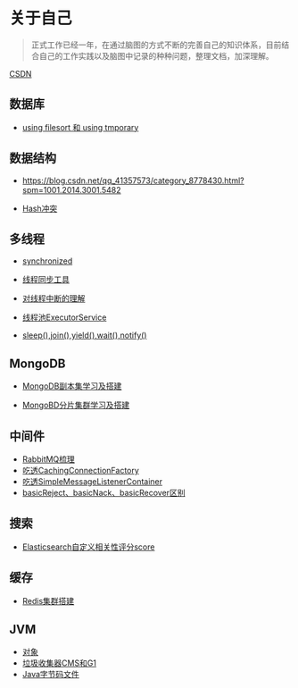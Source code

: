 # 关于自己

> 正式工作已经一年，在通过脑图的方式不断的完善自己的知识体系，目前结合自己的工作实践以及脑图中记录的种种问题，整理文档，加深理解。

[CSDN](https://blog.csdn.net/qq_41357573)

## 数据库

* [using filesort 和 using tmporary](数据库/文件排序和临时表/README.md)

## 数据结构

* https://blog.csdn.net/qq_41357573/category_8778430.html?spm=1001.2014.3001.5482

* [Hash冲突](数据结构/Hash冲突解决方式/README.md)

## 多线程

* [synchronized](多线程/synchronized/README.md)
* [线程同步工具](多线程/线程同步工具/README.md)
* [对线程中断的理解](多线程/对线程中断的理解/README.md)

* [线程池ExecutorService](多线程/线程池ExecutorService/README.md)

* [sleep(),join(),yield(),wait(),notify()](多线程/sleep(),join(),yield(),wait()/README.md)

## MongoDB

* [MongoDB副本集学习及搭建](MongoDB/MongoDB副本集学习及搭建/README.md)

* [MongoBD分片集群学习及搭建](MongoDB/MongoBD分片集群学习及搭建/README.md)

## 中间件

* [RabbitMQ梳理](中间件/RabbitMQ梳理/README.md)
* [吃透CachingConnectionFactory](中间件/CachingConnectionFactory/README.md)
* [吃透SimpleMessageListenerContainer](中间件/SimpleMessageListenerContainer/README.md)
* [basicReject、basicNack、basicRecover区别](中间件/basicReject、basicNack、basicRecover区别/README.md)

## 搜索

* [Elasticsearch自定义相关性评分score](搜索/Elasticsearch自定义相关性评分score/README.md)

## 缓存

* [Redis集群搭建](缓存/Redis集群搭建记录/README.md)

## JVM

* [对象](JVM/对象/README.md)
* [垃圾收集器CMS和G1](JVM/垃圾收集器CMS和G1/README.md)
* [Java字节码文件](JVM/Java字节码文件/README.md)

